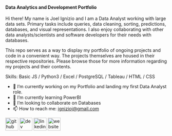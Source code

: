 #### Data Analytics and Development Portfolio
Hi there!  My name is Joel Ignizio and I am a Data Analyst working with large data sets.  Primary tasks include queries, data cleaning, sorting, predictions, databases, and visual representations. I also enjoy collaborating with other data analysts/scientists and software developers for their needs with databases. 

This repo serves as a way to display my portfolio of ongoing projects and code in a convenient way. The projects themselves are housed in their respective  repositories.  Please browse those for more information regarding my projects and their contents.

Skills: Basic JS / Python3 / Excel / PostgreSQL / Tableau / HTML / CSS 

- 🔭 I’m currently working on my Portfolio and landing my first Data Analyst role.  
- 🌱 I’m currently learning PowerBI 
- 👯 I’m looking to collaborate on Databases  
- 📫 How to reach me: ignizioj@gmail.com 


[<img src='https://cdn.jsdelivr.net/npm/simple-icons@3.0.1/icons/github.svg' alt='github' height='40'>](https://github.com/https://github.com/ignizioj)  [<img src='https://cdn.jsdelivr.net/npm/simple-icons@3.0.1/icons/dev-dot-to.svg' alt='dev' height='40'>](https://dev.to/Ignizioj)  [<img src='https://cdn.jsdelivr.net/npm/simple-icons@3.0.1/icons/linkedin.svg' alt='linkedin' height='40'>](https://www.linkedin.com/in/https://www.linkedin.com/in/joel-ignizio-979684b3//)  [<img src='https://cdn.jsdelivr.net/npm/simple-icons@3.0.1/icons/icloud.svg' alt='website' height='40'>](https://ignizioj.github.io/PortfolioWebsite.github.io/)  


